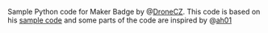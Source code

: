Sample Python code for Maker Badge by @[DroneCZ](https://github.com/dronecz). 
This code is based on his [sample code](https://github.com/dronecz/maker_badge) and some parts of the code are inspired by @[ah01](https://github.com/ah01/maker_badge_nfc/blob/main/sw/code.py)
